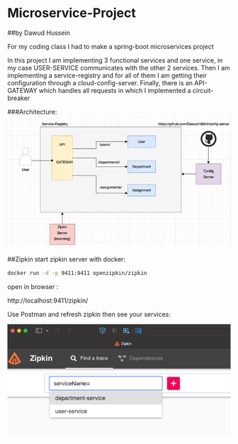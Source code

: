 # Microservice-Project
##by Dawud Hussein

For my coding class I had to make a spring-boot microservices project

In this project I am implementing 3 functional services and one service,
in my case USER-SERVICE communicates with the other 2 services.
Then I am implementing a service-registry and for all of them I am 
getting their configuration through a cloud-config-server.
Finally, there is an API-GATEWAY which handles all requests in which I
implemented a circuit-breaker


###Architecture:
![architecture](architecture.png)



##Zipkin
start zipkin server with docker:

```bash
docker run -d -p 9411:9411 openzipkin/zipkin
```

open in browser :

http://localhost:9411/zipkin/

Use Postman and refresh zipkin then see your services:

![img_1.png](zipkin.png)